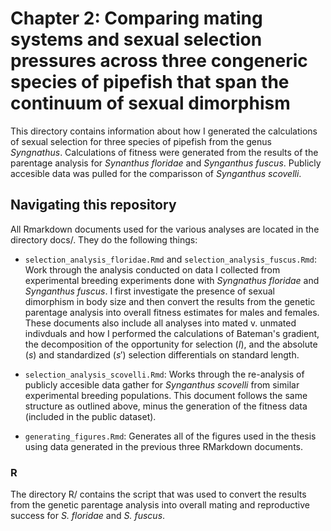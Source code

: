 # Chapter 2: Comparing mating systems and sexual selection pressures across three congeneric species of pipefish that span the continuum of sexual dimorphism
This directory contains information about how I generated the calculations of sexual selection for three species of pipefish from the genus _Syngnathus_. Calculations of fitness were generated from the results of the parentage analysis for _Synanthus floridae_ and _Synganthus fuscus_. Publicly accesible data was pulled for the comparisson of _Synganthus scovelli_.

## Navigating this repository
All Rmarkdown documents used for the various analyses are located in the directory docs/. They do the following things:

 - `selection_analysis_floridae.Rmd` and `selection_analysis_fuscus.Rmd`: Work through the analysis conducted on data I collected from experimental breeding experiments done with _Syngnathus floridae_ and _Synganthus fuscus_. I first investigate the presence of sexual dimorphism in body size and then convert the results from the genetic parentage analysis into overall fitness estimates for males and females. These documents also include all analyses into mated v. unmated indivduals and how I performed the calculations of Bateman's gradient, the decomposition of the opportunity for selection ($I$), and the absolute ($s$) and standardized ($s'$) selection differentials on standard length.
   
 - `selection_analysis_scovelli.Rmd`: Works through the re-analysis of publicly accesible data gather for _Synganthus scovelli_ from similar experimental breeding populations. This document follows the same structure as outlined above, minus the generation of the fitness data (included in the public dataset).
   
 - `generating_figures.Rmd`: Generates all of the figures used in the thesis using data generated in the previous three RMarkdown documents.

### R
The directory R/ contains the script that was used to convert the results from the genetic parentage analysis into overall mating and reproductive success for _S. floridae_ and _S. fuscus_.
